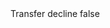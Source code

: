 <?xml version="1.0" encoding="UTF-8"?>
<CustomMetadata xmlns="http://soap.sforce.com/2006/04/metadata">
    <label>Transfer decline</label>
    <protected>false</protected>
</CustomMetadata>
